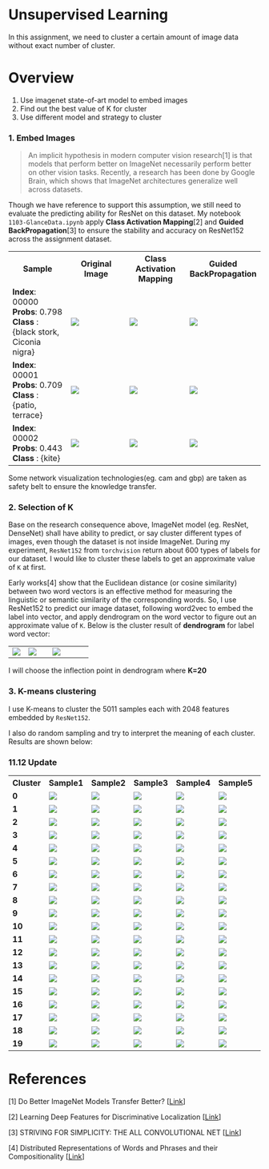 # Unsupervised Learning

In this assignment, we need to cluster a certain amount of image data without exact number of cluster.


# Overview
1. Use imagenet state-of-art model to embed images
2. Find out the best value of K for cluster
3. Use different model and strategy to cluster

### 1. Embed Images
> An implicit hypothesis in modern computer vision research[1] is that models that perform better on ImageNet necessarily perform better on other vision tasks. 
Recently, a research has been done by Google Brain, which shows that ImageNet architectures generalize well across datasets. 

Though we have reference to support this assumption, we still need to evaluate the predicting ability for ResNet on this dataset.
My notebook `1103-GlanceData.ipynb` apply **Class Activation Mapping**[2] and **Guided BackPropagation**[3] to ensure the stability and accuracy on ResNet152 across the assignment dataset.

<table border=0 >
    <tbody>
        <tr>
            <th align="center" valign="center">  <b>Sample</b> </th>
            <th align="center" valign="center"> <b>Original Image</b></th>
            <th align="center" valign="center"> <b>Class Activation Mapping</b></th>
            <th align="center" valign="center"> <b>Guided BackPropagation</b></th>
        </tr>
        <tr>
            <td align="left" valign="center" width="25%">  <b>Index</b>: 00000 <br />   <b>Probs</b>: 0.798<br />   <b>Class </b>: {black stork, Ciconia nigra}  </td>
            <td width="25%"> <img src="https://github.com/sysu-zjw/MSBD-2018Fall/blob/master/img/5002A3_00000.jpg"> </td>
            <td width="25%"> <img src="https://github.com/sysu-zjw/MSBD-2018Fall/blob/master/img/5002A3_00000_cam.png"> </td>
            <td width="25%"> <img src="https://github.com/sysu-zjw/MSBD-2018Fall/blob/master/img/5002A3_00000_gbp.png"> </td>
        </tr>
        <tr>
            <td align="left" valign="center" width="25%">  <b>Index</b>: 00001 <br />   <b>Probs</b>: 0.709<br />   <b>Class </b>: {patio, terrace}  </td>
            <td width="25%"> <img src="https://github.com/sysu-zjw/MSBD-2018Fall/blob/master/img/5002A3_00001.jpg"> </td>
            <td width="25%"> <img src="https://github.com/sysu-zjw/MSBD-2018Fall/blob/master/img/5002A3_00001_cam.png"> </td>
            <td width="25%"> <img src="https://github.com/sysu-zjw/MSBD-2018Fall/blob/master/img/5002A3_00001_gbp.png"> </td>
        </tr>
        <tr>
            <td align="left" valign="center" width="25%">  <b>Index</b>: 00002 <br />   <b>Probs</b>: 0.443<br />   <b>Class </b>: {kite}  </td>
            <td width="25%"> <img src="https://github.com/sysu-zjw/MSBD-2018Fall/blob/master/img/5002A3_00002.jpg"> </td>
            <td width="25%"> <img src="https://github.com/sysu-zjw/MSBD-2018Fall/blob/master/img/5002A3_00002_cam.png"> </td>
            <td width="25%"> <img src="https://github.com/sysu-zjw/MSBD-2018Fall/blob/master/img/5002A3_00002_gbp.png"> </td>
        </tr>
    </tbody>
</table>



Some network visualization technologies(eg. cam and gbp) are taken as safety belt to ensure the knowledge transfer.



### 2. Selection of K
Base on the research consequence above, ImageNet model (eg. ResNet, DenseNet) shall have ability to predict, or say cluster different types of images, even though the dataset is not inside ImageNet. During my experiment, `ResNet152` from `torchvision` return about 600 types of labels for our dataset. I would like to cluster these labels to get an approximate value of `K` at first.

Early works[4] show that the Euclidean distance (or cosine similarity) between two word vectors is an effective method for measuring the linguistic or semantic similarity of the corresponding words. So, I use ResNet152 to predict our image dataset, following word2vec to embed the label into vector, and apply dendrogram on the word vector to figure out an approximate value of `K`. Below is the cluster result of **dendrogram** for label word vector: 

<table border=0 >
    <tbody>
        <tr>
            <td width="20%" > <img src="https://github.com/sysu-zjw/MSBD-2018Fall/blob/master/img/5002A3_Dendrogram500.png"> </td>
            <td width="30%"> <img src="https://github.com/sysu-zjw/MSBD-2018Fall/blob/master/img/5002A3_Dendrogram200.png"> </td>
            <td width="50%"> <img src="https://github.com/sysu-zjw/MSBD-2018Fall/blob/master/img/5002A3_Dendrogram100.png"> </td>
        </tr>
    </tbody>
</table>

I will choose the inflection point in dendrogram where **K=20**

### 3. K-means clustering
I use K-means to cluster the 5011 samples each with 2048 features embedded by `ResNet152`. 

I also do random sampling and try to interpret the meaning of each cluster. Results are shown below:
### 11.12 Update
<table border=0 >
    <tbody>
        <tr>
            <th align="center" valign="center" width="10%">  <b>Cluster</b> </th>
            <th align="center" valign="center" width="15%"> <b>Sample1</b></th>
            <th align="center" valign="center" width="15%"> <b>Sample2</b></th>
            <th align="center" valign="center" width="15%"> <b>Sample3</b></th>
            <th align="center" valign="center" width="15%"> <b>Sample4</b></th>
            <th align="center" valign="center" width="15%"> <b>Sample5</b></th>
            <th align="center" valign="center" width="15%"> <b>Interpret</b></th>
        </tr>
        <tr>
            <td align="left" valign="center" width="10%">  <b> 0 </b>
            <td width="15%" > <img src="https://github.com/sysu-zjw/MSBD-2018Fall/blob/master/img/5002A3/5002A3_label0_Image2060.jpg"> </td>
            <td width="15%" > <img src="https://github.com/sysu-zjw/MSBD-2018Fall/blob/master/img/5002A3/5002A3_label0_Image2579.jpg"> </td>
            <td width="15%" > <img src="https://github.com/sysu-zjw/MSBD-2018Fall/blob/master/img/5002A3/5002A3_label0_Image3264.jpg"> </td>
            <td width="15%"> <img src="https://github.com/sysu-zjw/MSBD-2018Fall/blob/master/img/5002A3/5002A3_label0_Image4673.jpg"> </td>
            <td width="15%"> <img src="https://github.com/sysu-zjw/MSBD-2018Fall/blob/master/img/5002A3/5002A3_label0_Image1248.jpg"> </td>
            <td align="left" valign="center" width="15%">  <b> Horse </b>
        </tr>
        <tr>
            <td align="left" valign="center" width="10%">  <b> 1 </b>
            <td width="15%" > <img src="https://github.com/sysu-zjw/MSBD-2018Fall/blob/master/img/5002A3/5002A3_label1_Image3706.jpg"> </td>
            <td width="15%" > <img src="https://github.com/sysu-zjw/MSBD-2018Fall/blob/master/img/5002A3/5002A3_label1_Image4938.jpg"> </td>
            <td width="15%" > <img src="https://github.com/sysu-zjw/MSBD-2018Fall/blob/master/img/5002A3/5002A3_label1_Image1311.jpg"> </td>
            <td width="15%"> <img src="https://github.com/sysu-zjw/MSBD-2018Fall/blob/master/img/5002A3/5002A3_label1_Image1164.jpg"> </td>
            <td width="15%"> <img src="https://github.com/sysu-zjw/MSBD-2018Fall/blob/master/img/5002A3/5002A3_label1_Image1999.jpg"> </td>
            <td align="left" valign="center" width="15%">  <b> Bus </b>
        </tr>
        <tr>
            <td align="left" valign="center" width="10%">  <b> 2 </b>
            <td width="15%" > <img src="https://github.com/sysu-zjw/MSBD-2018Fall/blob/master/img/5002A3/5002A3_label2_Image2677.jpg"> </td>
            <td width="15%" > <img src="https://github.com/sysu-zjw/MSBD-2018Fall/blob/master/img/5002A3/5002A3_label2_Image3504.jpg"> </td>
            <td width="15%" > <img src="https://github.com/sysu-zjw/MSBD-2018Fall/blob/master/img/5002A3/5002A3_label2_Image802.jpg"> </td>
            <td width="15%"> <img src="https://github.com/sysu-zjw/MSBD-2018Fall/blob/master/img/5002A3/5002A3_label2_Image2026.jpg"> </td>
            <td width="15%"> <img src="https://github.com/sysu-zjw/MSBD-2018Fall/blob/master/img/5002A3/5002A3_label2_Image3615.jpg"> </td>
            <td align="left" valign="center" width="15%">  <b> Human </b>
        </tr>
        <tr>
            <td align="left" valign="center" width="10%">  <b> 3 </b>
            <td width="15%" > <img src="https://github.com/sysu-zjw/MSBD-2018Fall/blob/master/img/5002A3/5002A3_label3_Image4852.jpg"> </td>
            <td width="15%" > <img src="https://github.com/sysu-zjw/MSBD-2018Fall/blob/master/img/5002A3/5002A3_label3_Image4297.jpg"> </td>
            <td width="15%" > <img src="https://github.com/sysu-zjw/MSBD-2018Fall/blob/master/img/5002A3/5002A3_label3_Image3100.jpg"> </td>
            <td width="15%"> <img src="https://github.com/sysu-zjw/MSBD-2018Fall/blob/master/img/5002A3/5002A3_label3_Image4053.jpg"> </td>
            <td width="15%"> <img src="https://github.com/sysu-zjw/MSBD-2018Fall/blob/master/img/5002A3/5002A3_label3_Image4270.jpg"> </td>
            <td align="left" valign="center" width="15%">  <b> Plane </b>
        </tr>
                <tr>
            <td align="left" valign="center" width="10%">  <b> 4 </b>
            <td width="15%" > <img src="https://github.com/sysu-zjw/MSBD-2018Fall/blob/master/img/5002A3/5002A3_label4_Image2639.jpg"> </td>
            <td width="15%" > <img src="https://github.com/sysu-zjw/MSBD-2018Fall/blob/master/img/5002A3/5002A3_label4_Image1949.jpg"> </td>
            <td width="15%" > <img src="https://github.com/sysu-zjw/MSBD-2018Fall/blob/master/img/5002A3/5002A3_label4_Image879.jpg"> </td>
            <td width="15%"> <img src="https://github.com/sysu-zjw/MSBD-2018Fall/blob/master/img/5002A3/5002A3_label4_Image4773.jpg"> </td>
            <td width="15%"> <img src="https://github.com/sysu-zjw/MSBD-2018Fall/blob/master/img/5002A3/5002A3_label4_Image4345.jpg"> </td>
            <td align="left" valign="center" width="15%">  <b> Ship </b>
        </tr>
                <tr>
            <td align="left" valign="center" width="10%">  <b> 5 </b>
            <td width="15%" > <img src="https://github.com/sysu-zjw/MSBD-2018Fall/blob/master/img/5002A3/5002A3_label5_Image2028.jpg"> </td>
            <td width="15%" > <img src="https://github.com/sysu-zjw/MSBD-2018Fall/blob/master/img/5002A3/5002A3_label5_Image4614.jpg"> </td>
            <td width="15%" > <img src="https://github.com/sysu-zjw/MSBD-2018Fall/blob/master/img/5002A3/5002A3_label5_Image2051.jpg"> </td>
            <td width="15%"> <img src="https://github.com/sysu-zjw/MSBD-2018Fall/blob/master/img/5002A3/5002A3_label5_Image168.jpg"> </td>
            <td width="15%"> <img src="https://github.com/sysu-zjw/MSBD-2018Fall/blob/master/img/5002A3/5002A3_label5_Image3916.jpg"> </td>
            <td align="left" valign="center" width="15%">  <b> Table </b>
        </tr>
                <tr>
            <td align="left" valign="center" width="10%">  <b> 6 </b>
            <td width="15%" > <img src="https://github.com/sysu-zjw/MSBD-2018Fall/blob/master/img/5002A3/5002A3_label6_Image809.jpg"> </td>
            <td width="15%" > <img src="https://github.com/sysu-zjw/MSBD-2018Fall/blob/master/img/5002A3/5002A3_label6_Image4074.jpg"> </td>
            <td width="15%" > <img src="https://github.com/sysu-zjw/MSBD-2018Fall/blob/master/img/5002A3/5002A3_label6_Image4097.jpg"> </td>
            <td width="15%"> <img src="https://github.com/sysu-zjw/MSBD-2018Fall/blob/master/img/5002A3/5002A3_label6_Image3949.jpg"> </td>
            <td width="15%"> <img src="https://github.com/sysu-zjw/MSBD-2018Fall/blob/master/img/5002A3/5002A3_label6_Image3335.jpg"> </td>
            <td align="left" valign="center" width="15%">  <b> Motorcycle </b>
        </tr>
                        <tr>
            <td align="left" valign="center" width="10%">  <b> 7 </b>
            <td width="15%" > <img src="https://github.com/sysu-zjw/MSBD-2018Fall/blob/master/img/5002A3/5002A3_label7_Image2178.jpg"> </td>
            <td width="15%" > <img src="https://github.com/sysu-zjw/MSBD-2018Fall/blob/master/img/5002A3/5002A3_label7_Image3426.jpg"> </td>
            <td width="15%" > <img src="https://github.com/sysu-zjw/MSBD-2018Fall/blob/master/img/5002A3/5002A3_label7_Image1333.jpg"> </td>
            <td width="15%"> <img src="https://github.com/sysu-zjw/MSBD-2018Fall/blob/master/img/5002A3/5002A3_label7_Image3923.jpg"> </td>
            <td width="15%"> <img src="https://github.com/sysu-zjw/MSBD-2018Fall/blob/master/img/5002A3/5002A3_label7_Image2950.jpg"> </td>
            <td align="left" valign="center" width="15%">  <b> Chair </b>
        </tr>
                        <tr>
            <td align="left" valign="center" width="10%">  <b> 8 </b>
            <td width="15%" > <img src="https://github.com/sysu-zjw/MSBD-2018Fall/blob/master/img/5002A3/5002A3_label8_Image1500.jpg"> </td>
            <td width="15%" > <img src="https://github.com/sysu-zjw/MSBD-2018Fall/blob/master/img/5002A3/5002A3_label8_Image3987.jpg"> </td>
            <td width="15%" > <img src="https://github.com/sysu-zjw/MSBD-2018Fall/blob/master/img/5002A3/5002A3_label8_Image729.jpg"> </td>
            <td width="15%"> <img src="https://github.com/sysu-zjw/MSBD-2018Fall/blob/master/img/5002A3/5002A3_label8_Image4342.jpg"> </td>
            <td width="15%"> <img src="https://github.com/sysu-zjw/MSBD-2018Fall/blob/master/img/5002A3/5002A3_label8_Image79.jpg"> </td>
            <td align="left" valign="center" width="15%">  <b> ? </b>
        </tr>
                        <tr>
            <td align="left" valign="center" width="10%">  <b> 9 </b>
            <td width="15%" > <img src="https://github.com/sysu-zjw/MSBD-2018Fall/blob/master/img/5002A3/5002A3_label9_Image451.jpg"> </td>
            <td width="15%" > <img src="https://github.com/sysu-zjw/MSBD-2018Fall/blob/master/img/5002A3/5002A3_label9_Image2148.jpg"> </td>
            <td width="15%" > <img src="https://github.com/sysu-zjw/MSBD-2018Fall/blob/master/img/5002A3/5002A3_label9_Image3478.jpg"> </td>
            <td width="15%"> <img src="https://github.com/sysu-zjw/MSBD-2018Fall/blob/master/img/5002A3/5002A3_label9_Image3863.jpg"> </td>
            <td width="15%"> <img src="https://github.com/sysu-zjw/MSBD-2018Fall/blob/master/img/5002A3/5002A3_label9_Image1677.jpg"> </td>
            <td align="left" valign="center" width="15%">  <b> Screen </b>
        </tr>
                        <tr>
            <td align="left" valign="center" width="10%">  <b> 10 </b>
            <td width="15%" > <img src="https://github.com/sysu-zjw/MSBD-2018Fall/blob/master/img/5002A3/5002A3_label10_Image2370.jpg"> </td>
            <td width="15%" > <img src="https://github.com/sysu-zjw/MSBD-2018Fall/blob/master/img/5002A3/5002A3_label10_Image1912.jpg"> </td>
            <td width="15%" > <img src="https://github.com/sysu-zjw/MSBD-2018Fall/blob/master/img/5002A3/5002A3_label10_Image4546.jpg"> </td>
            <td width="15%"> <img src="https://github.com/sysu-zjw/MSBD-2018Fall/blob/master/img/5002A3/5002A3_label10_Image3743.jpg"> </td>
            <td width="15%"> <img src="https://github.com/sysu-zjw/MSBD-2018Fall/blob/master/img/5002A3/5002A3_label10_Image2287.jpg"> </td>
            <td align="left" valign="center" width="15%">  <b> Plant </b>
        </tr>
                                <tr>
            <td align="left" valign="center" width="10%">  <b> 11 </b>
            <td width="15%" > <img src="https://github.com/sysu-zjw/MSBD-2018Fall/blob/master/img/5002A3/5002A3_label11_Image4068.jpg"> </td>
            <td width="15%" > <img src="https://github.com/sysu-zjw/MSBD-2018Fall/blob/master/img/5002A3/5002A3_label11_Image3904.jpg"> </td>
            <td width="15%" > <img src="https://github.com/sysu-zjw/MSBD-2018Fall/blob/master/img/5002A3/5002A3_label11_Image4002.jpg"> </td>
            <td width="15%"> <img src="https://github.com/sysu-zjw/MSBD-2018Fall/blob/master/img/5002A3/5002A3_label11_Image1664.jpg"> </td>
            <td width="15%"> <img src="https://github.com/sysu-zjw/MSBD-2018Fall/blob/master/img/5002A3/5002A3_label11_Image3721.jpg"> </td>
            <td align="left" valign="center" width="15%">  <b> ? </b>
        </tr>
                                <tr>
            <td align="left" valign="center" width="10%">  <b> 12 </b>
            <td width="15%" > <img src="https://github.com/sysu-zjw/MSBD-2018Fall/blob/master/img/5002A3/5002A3_label12_Image4838.jpg"> </td>
            <td width="15%" > <img src="https://github.com/sysu-zjw/MSBD-2018Fall/blob/master/img/5002A3/5002A3_label12_Image4405.jpg"> </td>
            <td width="15%" > <img src="https://github.com/sysu-zjw/MSBD-2018Fall/blob/master/img/5002A3/5002A3_label12_Image3399.jpg"> </td>
            <td width="15%"> <img src="https://github.com/sysu-zjw/MSBD-2018Fall/blob/master/img/5002A3/5002A3_label12_Image386.jpg"> </td>
            <td width="15%"> <img src="https://github.com/sysu-zjw/MSBD-2018Fall/blob/master/img/5002A3/5002A3_label12_Image2869.jpg"> </td>
            <td align="left" valign="center" width="15%">  <b> Train </b>
        </tr>
                               <tr>
            <td align="left" valign="center" width="10%">  <b> 13 </b>
            <td width="15%" > <img src="https://github.com/sysu-zjw/MSBD-2018Fall/blob/master/img/5002A3/5002A3_label13_Image2511.jpg"> </td>
            <td width="15%" > <img src="https://github.com/sysu-zjw/MSBD-2018Fall/blob/master/img/5002A3/5002A3_label13_Image2046.jpg"> </td>
            <td width="15%" > <img src="https://github.com/sysu-zjw/MSBD-2018Fall/blob/master/img/5002A3/5002A3_label13_Image3774.jpg"> </td>
            <td width="15%"> <img src="https://github.com/sysu-zjw/MSBD-2018Fall/blob/master/img/5002A3/5002A3_label13_Image486.jpg"> </td>
            <td width="15%"> <img src="https://github.com/sysu-zjw/MSBD-2018Fall/blob/master/img/5002A3/5002A3_label13_Image4376.jpg"> </td>
            <td align="left" valign="center" width="15%">  <b> Bike </b>
        </tr>
                               <tr>
            <td align="left" valign="center" width="10%">  <b> 14 </b>
            <td width="15%" > <img src="https://github.com/sysu-zjw/MSBD-2018Fall/blob/master/img/5002A3/5002A3_label14_Image510.jpg"> </td>
            <td width="15%" > <img src="https://github.com/sysu-zjw/MSBD-2018Fall/blob/master/img/5002A3/5002A3_label14_Image3604.jpg"> </td>
            <td width="15%" > <img src="https://github.com/sysu-zjw/MSBD-2018Fall/blob/master/img/5002A3/5002A3_label14_Image2058.jpg"> </td>
            <td width="15%"> <img src="https://github.com/sysu-zjw/MSBD-2018Fall/blob/master/img/5002A3/5002A3_label14_Image3423.jpg"> </td>
            <td width="15%"> <img src="https://github.com/sysu-zjw/MSBD-2018Fall/blob/master/img/5002A3/5002A3_label14_Image1490.jpg"> </td>
            <td align="left" valign="center" width="15%">  <b> Dog </b>
        </tr>
                               <tr>
            <td align="left" valign="center" width="10%">  <b> 15 </b>
            <td width="15%" > <img src="https://github.com/sysu-zjw/MSBD-2018Fall/blob/master/img/5002A3/5002A3_label15_Image1070.jpg"> </td>
            <td width="15%" > <img src="https://github.com/sysu-zjw/MSBD-2018Fall/blob/master/img/5002A3/5002A3_label15_Image1732.jpg"> </td>
            <td width="15%" > <img src="https://github.com/sysu-zjw/MSBD-2018Fall/blob/master/img/5002A3/5002A3_label15_Image4728.jpg"> </td>
            <td width="15%"> <img src="https://github.com/sysu-zjw/MSBD-2018Fall/blob/master/img/5002A3/5002A3_label15_Image2134.jpg"> </td>
            <td width="15%"> <img src="https://github.com/sysu-zjw/MSBD-2018Fall/blob/master/img/5002A3/5002A3_label15_Image635.jpg"> </td>
            <td align="left" valign="center" width="15%">  <b> Dog again </b>
        </tr>
                               <tr>
            <td align="left" valign="center" width="10%">  <b> 16 </b>
            <td width="15%" > <img src="https://github.com/sysu-zjw/MSBD-2018Fall/blob/master/img/5002A3/5002A3_label16_Image4834.jpg"> </td>
            <td width="15%" > <img src="https://github.com/sysu-zjw/MSBD-2018Fall/blob/master/img/5002A3/5002A3_label16_Image2005.jpg"> </td>
            <td width="15%" > <img src="https://github.com/sysu-zjw/MSBD-2018Fall/blob/master/img/5002A3/5002A3_label16_Image1945.jpg"> </td>
            <td width="15%"> <img src="https://github.com/sysu-zjw/MSBD-2018Fall/blob/master/img/5002A3/5002A3_label16_Image4030.jpg"> </td>
            <td width="15%"> <img src="https://github.com/sysu-zjw/MSBD-2018Fall/blob/master/img/5002A3/5002A3_label16_Image4389.jpg"> </td>
            <td align="left" valign="center" width="15%">  <b> Car </b>
        </tr>
                               <tr>
            <td align="left" valign="center" width="10%">  <b> 17 </b>
            <td width="15%" > <img src="https://github.com/sysu-zjw/MSBD-2018Fall/blob/master/img/5002A3/5002A3_label17_Image2043.jpg"> </td>
            <td width="15%" > <img src="https://github.com/sysu-zjw/MSBD-2018Fall/blob/master/img/5002A3/5002A3_label17_Image120.jpg"> </td>
            <td width="15%" > <img src="https://github.com/sysu-zjw/MSBD-2018Fall/blob/master/img/5002A3/5002A3_label17_Image4581.jpg"> </td>
            <td width="15%"> <img src="https://github.com/sysu-zjw/MSBD-2018Fall/blob/master/img/5002A3/5002A3_label17_Image3982.jpg"> </td>
            <td width="15%"> <img src="https://github.com/sysu-zjw/MSBD-2018Fall/blob/master/img/5002A3/5002A3_label17_Image760.jpg"> </td>
            <td align="left" valign="center" width="15%">  <b> Sheep/Cow </b>
        </tr>
                               <tr>
            <td align="left" valign="center" width="10%">  <b> 18 </b>
            <td width="15%" > <img src="https://github.com/sysu-zjw/MSBD-2018Fall/blob/master/img/5002A3/5002A3_label18_Image600.jpg"> </td>
            <td width="15%" > <img src="https://github.com/sysu-zjw/MSBD-2018Fall/blob/master/img/5002A3/5002A3_label18_Image3051.jpg"> </td>
            <td width="15%" > <img src="https://github.com/sysu-zjw/MSBD-2018Fall/blob/master/img/5002A3/5002A3_label18_Image4683.jpg"> </td>
            <td width="15%"> <img src="https://github.com/sysu-zjw/MSBD-2018Fall/blob/master/img/5002A3/5002A3_label18_Image4931.jpg"> </td>
            <td width="15%"> <img src="https://github.com/sysu-zjw/MSBD-2018Fall/blob/master/img/5002A3/5002A3_label18_Image2398.jpg"> </td>
            <td align="left" valign="center" width="15%">  <b> Bike </b>
        </tr>
                                <tr>
            <td align="left" valign="center" width="10%">  <b> 19 </b>
            <td width="15%" > <img src="https://github.com/sysu-zjw/MSBD-2018Fall/blob/master/img/5002A3/5002A3_label19_Image3411.jpg"> </td>
            <td width="15%" > <img src="https://github.com/sysu-zjw/MSBD-2018Fall/blob/master/img/5002A3/5002A3_label19_Image2637.jpg"> </td>
            <td width="15%" > <img src="https://github.com/sysu-zjw/MSBD-2018Fall/blob/master/img/5002A3/5002A3_label19_Image392.jpg"> </td>
            <td width="15%"> <img src="https://github.com/sysu-zjw/MSBD-2018Fall/blob/master/img/5002A3/5002A3_label19_Image3266.jpg"> </td>
            <td width="15%"> <img src="https://github.com/sysu-zjw/MSBD-2018Fall/blob/master/img/5002A3/5002A3_label19_Image4242.jpg"> </td>
            <td align="left" valign="center" width="15%">  <b> Cat </b>
        </tr>
    </tbody>
</table>











# References

[1] Do Better ImageNet Models Transfer Better? [[Link](https://arxiv.org/pdf/1805.08974.pdf)]

[2] Learning Deep Features for Discriminative Localization [[Link](https://arxiv.org/pdf/1512.04150.pdf)]

[3] STRIVING FOR SIMPLICITY: THE ALL CONVOLUTIONAL NET [[Link](https://arxiv.org/pdf/1412.6806.pdf)]

[4] Distributed Representations of Words and Phrases and their Compositionality [[Link](http://papers.nips.cc/paper/5021-distributed-representations-of-words-and-phrases-and-their-compositionality.pdf)]